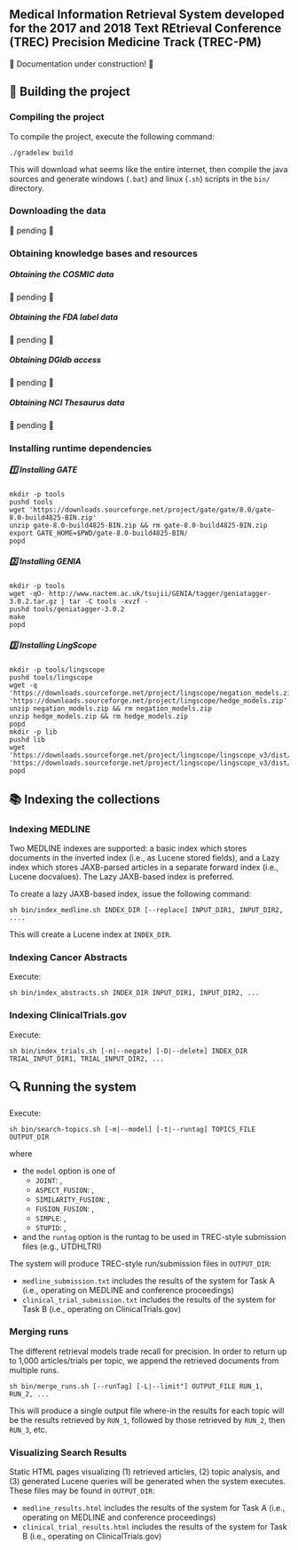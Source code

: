 ## Medical Information Retrieval System developed for the 2017 and 2018 Text REtrieval Conference (TREC) Precision Medicine Track (TREC-PM) 

:construction: Documentation under construction! :construction:

## :wrench: Building the project

### Compiling the project
To compile the project, execute the following command:
```shell
./gradelew build
```
This will download what seems like the entire internet, then compile the java sources and generate windows (`.bat`) and linux (`.sh`) scripts in the `bin/` directory. 

### Downloading the data
:construction: pending :construction:

### Obtaining knowledge bases and resources
##### Obtaining the COSMIC data
:construction: pending :construction:

##### Obtaining the FDA label data
:construction: pending :construction:

##### Obtaining DGIdb access
:construction: pending :construction:

##### Obtaining NCI Thesaurus data
:construction: pending :construction:

### Installing runtime dependencies
##### :one: Installing GATE
```shell
mkdir -p tools
pushd tools
wget 'https://downloads.sourceforge.net/project/gate/gate/8.0/gate-8.0-build4825-BIN.zip'
unzip gate-8.0-build4825-BIN.zip && rm gate-8.0-build4825-BIN.zip
export GATE_HOME=$PWD/gate-8.0-build4825-BIN/
popd
 ```
 
 ##### :two: Installing GENIA
 ```shell
mkdir -p tools
wget -qO- http://www.nactem.ac.uk/tsujii/GENIA/tagger/geniatagger-3.0.2.tar.gz | tar -C tools -xvzf -
pushd tools/geniatagger-3.0.2
make
popd
```

##### :three: Installing LingScope
```shell
mkdir -p tools/lingscope
pushd tools/lingscope
wget -q 'https://downloads.sourceforge.net/project/lingscope/negation_models.zip' 'https://downloads.sourceforge.net/project/lingscope/hedge_models.zip'
unzip negation_models.zip && rm negation_models.zip
unzip hedge_models.zip && rm hedge_models.zip
popd
mkdir -p lib
pushd lib
wget 'https://downloads.sourceforge.net/project/lingscope/lingscope_v3/dist/lingscope.jar' 'https://downloads.sourceforge.net/project/lingscope/lingscope_v3/dist/lib/abner.jar'
popd
```

## :books: Indexing the collections

### Indexing MEDLINE
Two MEDLINE indexes are supported: a basic index which stores documents in the inverted index (i.e., as Lucene stored fields), and a Lazy index which stores JAXB-parsed articles in a separate forward index (i.e., Lucene docvalues). The Lazy JAXB-based index is preferred.

To create a lazy JAXB-based index, issue the following command:
```shell
sh bin/index_medline.sh INDEX_DIR [--replace] INPUT_DIR1, INPUT_DIR2, ....
```
   
This will create a Lucene index at `INDEX_DIR`.

### Indexing Cancer Abstracts
Execute:
```shell
sh bin/index_abstracts.sh INDEX_DIR INPUT_DIR1, INPUT_DIR2, ...
```
    
### Indexing ClinicalTrials.gov
Execute:
```shell
sh bin/index_trials.sh [-n|--negate] [-D|--delete] INDEX_DIR  TRIAL_INPUT_DIR1, TRIAL_INPUT_DIR2, ...
```
    

## :mag: Running the system
Execute:
```shell
sh bin/search-topics.sh [-m|--model] [-t|--runtag] TOPICS_FILE OUTPUT_DIR
````   
where
- the `model` option is one of
  - `JOINT`: , 
  - `ASPECT_FUSION`: , 
  - `SIMILARITY_FUSION`: , 
  - `FUSION_FUSION`: ,
  - `SIMPLE`: ,
  - `STUPID`: ,
- and the `runtag` option is the runtag to be used in TREC-style submission files (e.g., UTDHLTRI)

The system will produce TREC-style run/submission files in `OUTPUT_DIR`:
* `medline_submission.txt` includes the results of the system for Task A (i.e., operating on MEDLINE and conference proceedings)
* `clinical_trial_submission.txt` includes the results of the system for Task B (i.e., operating on ClinicalTrials.gov)
 
### Merging runs
The different retrieval models trade recall for precision. In order to return up to 1,000 articles/trials per topic, we append the retrieved documents from multiple runs.

```shell
sh bin/merge_runs.sh [--runTag] [-L|--limit"] OUTPUT_FILE RUN_1, RUN_2, ...
```

This will produce a single output file where-in the results for each topic will be the results retrieved by `RUN_1`, followed by those retrieved by `RUN_2`, then `RUN_3`, etc.

### Visualizing Search Results
Static HTML pages visualizing (1) retrieved articles, (2) topic analysis, and (3) generated Lucene queries will be generated when the system executes. These files may be found in `OUTPUT_DIR`:
* `medline_results.html` includes the results of the system for Task A (i.e., operating on MEDLINE and conference proceedings)
* `clinical_trial_results.html` includes the results of the system for Task B (i.e., operating on ClinicalTrials.gov)

